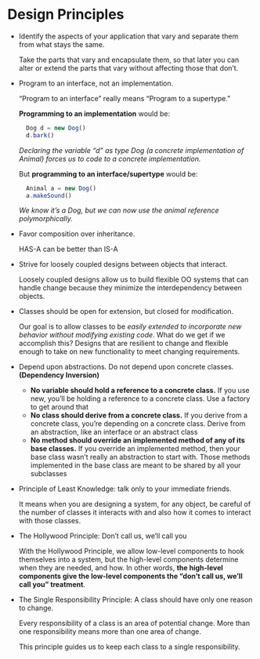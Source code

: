 # Design Principles

- Identify the aspects of your application that vary and separate them from what stays the same.

  Take the parts that vary and encapsulate them, so that later you can alter or extend the parts that vary without affecting those that don’t.

- Program to an interface, not an implementation.

  “Program to an interface” really means “Program to a supertype.”

  **Programming to an implementation** would be:

  ```javascript
    Dog d = new Dog()
    d.bark()
  ```

  _Declaring the variable “d” as type Dog (a concrete implementation of Animal) forces us to code to a concrete implementation._

  But **programming to an interface/supertype** would be:

  ```javascript
    Animal a = new Dog()
    a.makeSound()
  ```

  _We know it’s a Dog, but we can now use the animal reference polymorphically._

- Favor composition over inheritance.

  HAS-A can be better than IS-A

- Strive for loosely coupled designs between objects that interact.

  Loosely coupled designs allow us to build flexible OO systems that can handle change because they minimize the interdependency between objects.

- Classes should be open for extension, but closed for modification.

  Our goal is to allow classes to be _easily extended to incorporate new behavior without modifying existing code_. What do we get if we accomplish this? Designs that are resilient to change and flexible enough to take on new functionality to meet changing requirements.

- Depend upon abstractions. Do not depend upon concrete classes. **(Dependency Inversion)**

  - **No variable should hold a reference to a concrete class.**
    If you use new, you’ll be holding a reference to a concrete class. Use
    a factory to get around that
  - **No class should derive from a concrete class.**
    If you derive from a concrete class, you’re
    depending on a concrete class. Derive from an
    abstraction, like an interface or an abstract class
  - **No method should override an implemented method of any of its base classes.**
    If you override an implemented method,
    then your base class wasn’t really an
    abstraction to start with. Those methods
    implemented in the base class are meant to
    be shared by all your subclasses

- Principle of Least Knowledge: talk only to your immediate friends.

  It means when you
  are designing a system, for any object, be careful of the
  number of classes it interacts with and also how it comes to
  interact with those classes.

- The Hollywood Principle: Don’t call us, we’ll call you

  With the Hollywood Principle, we allow low-level components
  to hook themselves into a system, but the high-level
  components determine when they are needed, and how. In
  other words, **the high-level components give the low-level components the “don’t call us, we’ll call you” treatment**.

- The Single Responsibility Principle: A class should have only one
  reason to change.

  Every responsibility of
  a class is an area of
  potential change. More
  than one responsibility
  means more than one area
  of change.

  This principle guides us to
  keep each class to a single
  responsibility.
